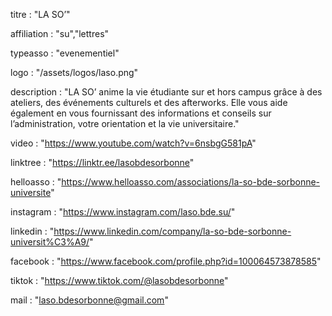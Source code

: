 titre : "LA SO’"

affiliation : "su","lettres"

typeasso : "evenementiel"

logo : "/assets/logos/laso.png"

description : "LA SO’ anime la vie étudiante sur et hors campus grâce à des ateliers, des événements culturels et des afterworks. Elle vous aide également en vous fournissant des informations et conseils sur l’administration, votre orientation et la vie universitaire."

video : "https://www.youtube.com/watch?v=6nsbgG581pA"

linktree : "https://linktr.ee/lasobdesorbonne"

helloasso : "https://www.helloasso.com/associations/la-so-bde-sorbonne-universite"

instagram : "https://www.instagram.com/laso.bde.su/"

linkedin : "https://www.linkedin.com/company/la-so-bde-sorbonne-universit%C3%A9/"

facebook : "https://www.facebook.com/profile.php?id=100064573878585"

tiktok : "https://www.tiktok.com/@lasobdesorbonne"

mail : "laso.bdesorbonne@gmail.com"